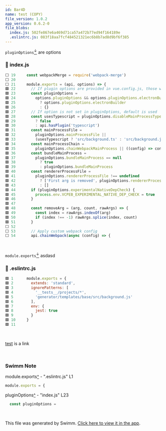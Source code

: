 ```yaml
---
id: Bar4D
name: test (COPY)
file_version: 1.0.2
app_version: 0.6.2-0
file_blobs:
  index.js: 502fe867e6a469d71ca57a472b77ed94f164189e
  .eslintrc.js: 083f18aa7fcf484521321ec6b8b7ad8d9bf6f385
---
```


`pluginOptions`[<sup id="ZYHI1P">↓</sup>](#f-ZYHI1P) are options
<!-- NOTE-swimm-snippet: the lines below link your snippet to Swimm -->
### 📄 index.js
```javascript
⬜ 19     const webpackMerge = require('webpack-merge')
⬜ 20     
⬜ 21     module.exports = (api, options) => {
🟩 22       // If plugin options are provided in vue.config.js, those will be used. Otherwise it is empty object
🟩 23       const pluginOptions =
🟩 24         options.pluginOptions && options.pluginOptions.electronBuilder
🟩 25           ? options.pluginOptions.electronBuilder
🟩 26           : {}
🟩 27       // If option is not set in pluginOptions, default is used
🟩 28       const usesTypescript = pluginOptions.disableMainProcessTypescript
🟩 29         ? false
🟩 30         : api.hasPlugin('typescript')
🟩 31       const mainProcessFile =
🟩 32         pluginOptions.mainProcessFile ||
🟩 33         (usesTypescript ? 'src/background.ts' : 'src/background.js')
🟩 34       const mainProcessChain =
🟩 35         pluginOptions.chainWebpackMainProcess || ((config) => config)
🟩 36       const bundleMainProcess =
🟩 37         pluginOptions.bundleMainProcess == null
🟩 38           ? true
🟩 39           : pluginOptions.bundleMainProcess
🟩 40       const rendererProcessFile =
🟩 41         pluginOptions.rendererProcessFile !== undefined
🟩 42           ? ['First arg is removed', pluginOptions.rendererProcessFile]
🟩 43           : []
🟩 44       if (pluginOptions.experimentalNativeDepCheck) {
🟩 45         process.env.VCPEB_EXPERIMENTAL_NATIVE_DEP_CHECK = true
🟩 46       }
🟩 47     
🟩 48       const removeArg = (arg, count, rawArgs) => {
🟩 49         const index = rawArgs.indexOf(arg)
🟩 50         if (index !== -1) rawArgs.splice(index, count)
🟩 51       }
⬜ 52     
⬜ 53       // Apply custom webpack config
⬜ 54       api.chainWebpack(async (config) => {
```

<br/>

`module.exports`[<sup id="1h7zPE">↓</sup>](#f-1h7zPE) asdasd
<!-- NOTE-swimm-snippet: the lines below link your snippet to Swimm -->
### 📄 .eslintrc.js
```javascript
🟩 1      module.exports = {
🟩 2        extends: 'standard',
🟩 3        ignorePatterns: [
🟩 4          '__tests__/projects/*',
🟩 5          'generator/templates/base/src/background.js'
🟩 6        ],
🟩 7        env: {
🟩 8          jest: true
🟩 9        }
🟩 10     }
🟩 11     
```

<br/>

[test](test.hEaFu.sw.md) is a link

<br/>

<!-- THIS IS AN AUTOGENERATED SECTION. DO NOT EDIT THIS SECTION DIRECTLY -->
### Swimm Note

<span id="f-1h7zPE">module.exports</span>[^](#1h7zPE) - ".eslintrc.js" L1
```javascript
module.exports = {
```

<span id="f-ZYHI1P">pluginOptions</span>[^](#ZYHI1P) - "index.js" L23
```javascript
  const pluginOptions =
```

<br/>

This file was generated by Swimm. [Click here to view it in the app](http://localhost:5000/#/repos/Z2l0aHViJTNBJTNBdnVlLWNsaS1wbHVnaW4tZWxlY3Ryb24tYnVpbGRlciUzQSUzQWVkZW5oZXJtZWxpbg==/docs/Bar4D).